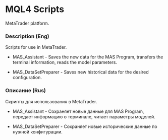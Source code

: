 # MQL4 Scripts

MetaTrader platform.

### Description (Eng)

Scripts for use in MetaTrader.

- MAS_Assistant - Saves the new data for the MAS Program, transfers the terminal information, reads the model parameters.

- MAS_DataSetPreparer - Saves new historical data for the desired configuration.


### Описание (Rus)

Скрипты для использования в MetaTrader.

- MAS_Assistant - Сохраняет новые данные для MAS Program, передает информацию о терминале, читает параметры моделей.

- MAS_DataSetPreparer - Сохраняет новые исторические данные по нужной конфигурации.
